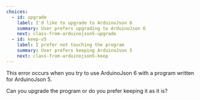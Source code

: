 ```yaml
---
choices:
  - id: upgrade
    label: I'd like to upgrade to ArduinoJson 6
    summary: User prefers upgrading to ArduinoJson 6
    next: class-from-arduinojson5-upgrade
  - id: keep-v5
    label: I prefer not touching the program
    summary: User prefers keeping ArduinoJson 5
    next: class-from-arduinojson5-keep
---
```


This error occurs when you try to use ArduinoJson 6 with a program written for ArduinoJson 5.

Can you upgrade the program or do you prefer keeping it as it is?